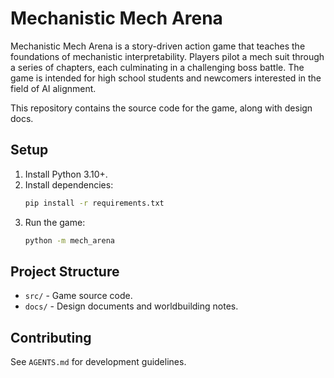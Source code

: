 # Mechanistic Mech Arena

Mechanistic Mech Arena is a story-driven action game that teaches the foundations of
mechanistic interpretability. Players pilot a mech suit through a series of
chapters, each culminating in a challenging boss battle. The game is intended for
high school students and newcomers interested in the field of AI alignment.

This repository contains the source code for the game, along with design docs.

## Setup
1. Install Python 3.10+.
2. Install dependencies:
   ```bash
   pip install -r requirements.txt
   ```
3. Run the game:
   ```bash
   python -m mech_arena
   ```

## Project Structure
- `src/` - Game source code.
- `docs/` - Design documents and worldbuilding notes.

## Contributing
See `AGENTS.md` for development guidelines.
